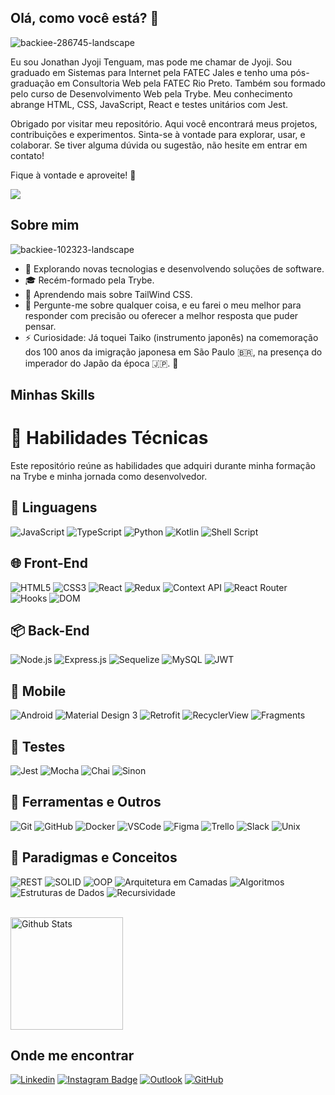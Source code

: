 ## Olá, como você está? 👋
![backiee-286745-landscape](https://github.com/JyojiTenguam/JyojiTenguam/assets/113162370/d9923641-bd89-44d9-a366-01816e890dc7)

Eu sou Jonathan Jyoji Tenguam, mas pode me chamar de Jyoji. Sou graduado em Sistemas para Internet pela FATEC Jales e tenho uma pós-graduação em Consultoria Web pela FATEC Rio Preto. Também sou formado pelo curso de Desenvolvimento Web pela Trybe. Meu conhecimento abrange HTML, CSS, JavaScript, React e testes unitários com Jest.

Obrigado por visitar meu repositório. Aqui você encontrará meus projetos, contribuições e experimentos. Sinta-se à vontade para explorar, usar, e colaborar. Se tiver alguma dúvida ou sugestão, não hesite em entrar em contato!

Fique à vontade e aproveite! 🚀

![](https://komarev.com/ghpvc/?username=JyojiTenguam&color=006bed)

## Sobre mim
![backiee-102323-landscape](https://github.com/JyojiTenguam/JyojiTenguam/assets/113162370/887b06a0-8f56-4203-b88d-a58bcff0ac4f)


- 🤔 Explorando novas tecnologias e desenvolvendo soluções de software.
- 🎓 Recém-formado pela Trybe.
- 🌱 Aprendendo mais sobre TailWind CSS.
- 💬 Pergunte-me sobre qualquer coisa, e eu farei o meu melhor para responder com precisão ou oferecer a melhor resposta que puder pensar.
- ⚡ Curiosidade: Já toquei Taiko (instrumento japonês) na comemoração dos 100 anos da imigração japonesa em São Paulo 🇧🇷, na presença do imperador do Japão da época 🇯🇵. 🥁

## Minhas Skills

# 🚀 Habilidades Técnicas

Este repositório reúne as habilidades que adquiri durante minha formação na Trybe e minha jornada como desenvolvedor.

## 🧠 Linguagens
![JavaScript](https://img.shields.io/badge/JavaScript-F7DF1E?style=for-the-badge&logo=javascript&logoColor=black)
![TypeScript](https://img.shields.io/badge/TypeScript-3178C6?style=for-the-badge&logo=typescript&logoColor=white)
![Python](https://img.shields.io/badge/Python-3776AB?style=for-the-badge&logo=python&logoColor=white)
![Kotlin](https://img.shields.io/badge/Kotlin-7F52FF?style=for-the-badge&logo=kotlin&logoColor=white)
![Shell Script](https://img.shields.io/badge/Shell_Script-4EAA25?style=for-the-badge&logo=gnubash&logoColor=white)

## 🌐 Front-End
![HTML5](https://img.shields.io/badge/HTML5-E34F26?style=for-the-badge&logo=html5&logoColor=white)
![CSS3](https://img.shields.io/badge/CSS3-1572B6?style=for-the-badge&logo=css3&logoColor=white)
![React](https://img.shields.io/badge/React-20232A?style=for-the-badge&logo=react&logoColor=61DAFB)
![Redux](https://img.shields.io/badge/Redux-764ABC?style=for-the-badge&logo=redux&logoColor=white)
![Context API](https://img.shields.io/badge/Context_API-61DAFB?style=for-the-badge&logo=react&logoColor=white)
![React Router](https://img.shields.io/badge/React_Router-CA4245?style=for-the-badge&logo=reactrouter&logoColor=white)
![Hooks](https://img.shields.io/badge/Hooks-61DAFB?style=for-the-badge&logo=react&logoColor=white)
![DOM](https://img.shields.io/badge/DOM-232F3E?style=for-the-badge)

## 📦 Back-End
![Node.js](https://img.shields.io/badge/Node.js-339933?style=for-the-badge&logo=node.js&logoColor=white)
![Express.js](https://img.shields.io/badge/Express.js-000000?style=for-the-badge&logo=express&logoColor=white)
![Sequelize](https://img.shields.io/badge/Sequelize-03afef?style=for-the-badge&logo=sequelize&logoColor=white)
![MySQL](https://img.shields.io/badge/MySQL-005C84?style=for-the-badge&logo=mysql&logoColor=white)
![JWT](https://img.shields.io/badge/JWT-000000?style=for-the-badge&logo=jsonwebtokens&logoColor=white)

## 📱 Mobile
![Android](https://img.shields.io/badge/Android-3DDC84?style=for-the-badge&logo=android&logoColor=white)
![Material Design 3](https://img.shields.io/badge/Material%20Design%203-757575?style=for-the-badge&logo=google&logoColor=white)
![Retrofit](https://img.shields.io/badge/Retrofit-0080FF?style=for-the-badge)
![RecyclerView](https://img.shields.io/badge/RecyclerView-FF7043?style=for-the-badge)
![Fragments](https://img.shields.io/badge/Fragments-03DAC5?style=for-the-badge)

## 🧪 Testes
![Jest](https://img.shields.io/badge/Jest-C21325?style=for-the-badge&logo=jest&logoColor=white)
![Mocha](https://img.shields.io/badge/Mocha-8D6748?style=for-the-badge&logo=mocha&logoColor=white)
![Chai](https://img.shields.io/badge/Chai-A30701?style=for-the-badge&logo=chai&logoColor=white)
![Sinon](https://img.shields.io/badge/Sinon-4E4E4E?style=for-the-badge)

## 🧰 Ferramentas e Outros
![Git](https://img.shields.io/badge/Git-F05032?style=for-the-badge&logo=git&logoColor=white)
![GitHub](https://img.shields.io/badge/GitHub-181717?style=for-the-badge&logo=github&logoColor=white)
![Docker](https://img.shields.io/badge/Docker-2496ED?style=for-the-badge&logo=docker&logoColor=white)
![VSCode](https://img.shields.io/badge/VS_Code-007ACC?style=for-the-badge&logo=visualstudiocode&logoColor=white)
![Figma](https://img.shields.io/badge/Figma-F24E1E?style=for-the-badge&logo=figma&logoColor=white)
![Trello](https://img.shields.io/badge/Trello-0079BF?style=for-the-badge&logo=trello&logoColor=white)
![Slack](https://img.shields.io/badge/Slack-4A154B?style=for-the-badge&logo=slack&logoColor=white)
![Unix](https://img.shields.io/badge/Unix-4EAA25?style=for-the-badge&logo=gnubash&logoColor=white)

## 🧩 Paradigmas e Conceitos
![REST](https://img.shields.io/badge/REST-02569B?style=for-the-badge)
![SOLID](https://img.shields.io/badge/SOLID-000000?style=for-the-badge)
![OOP](https://img.shields.io/badge/OOP-5C2D91?style=for-the-badge)
![Arquitetura em Camadas](https://img.shields.io/badge/Arquitetura%20em%20Camadas-007ACC?style=for-the-badge)
![Algoritmos](https://img.shields.io/badge/Algoritmos-FF6F61?style=for-the-badge)
![Estruturas de Dados](https://img.shields.io/badge/Estruturas%20de%20Dados-4B8BBE?style=for-the-badge)
![Recursividade](https://img.shields.io/badge/Recursividade-000000?style=for-the-badge)


<br/>

<a href="https://github.com/JyojiTenguam" title="Perfil do Jyoji">
  <img height="180em" src="https://github-readme-stats.vercel.app/api/top-langs/?username=JyojiTenguam&theme=dark&hide_border=false&include_all_commits=true&count_private=true&layout=compact" alt="Github Stats"/>
</a>

## Onde me encontrar

[![Linkedin](https://img.shields.io/badge/-linkedin-blue?style=flat-square&logo=Linkedin&logoColor=white&link=https://www.linkedin.com/in/jonathan-jyoji/)](https://www.linkedin.com/in/jonathan-jyoji/)
[![Instagram Badge](https://img.shields.io/badge/-Instagram-833AB4?style=flat-square&logo=Instagram&logoColor=white&link=https://www.instagram.com/jonathanjyoji/)](https://www.instagram.com/jonathanjyoji/)
[![Outlook](https://img.shields.io/badge/Outlook-jonathanjyoji%40hotmail.com-blue?logo=microsoft-outlook&logoColor=white)](mailto:jonathanjyoji@hotmail.com)
[![GitHub](https://img.shields.io/github/followers/JyojiTenguam?label=follow&style=social)](https://github.com/JyojiTenguam)
